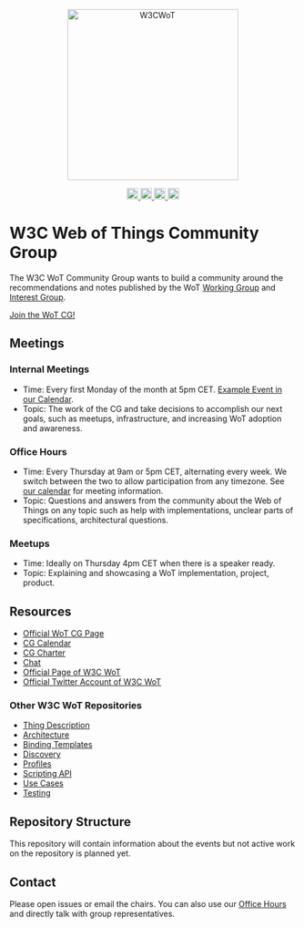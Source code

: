 <p align="center">

<a href="https://www.w3.org/WoT">
<img alt="W3CWoT" src="https://www.w3.org/WoT/IG/wiki/images/8/8f/WOT-hz.svg" width="300" />
</a>
</p>

<p align="center">
  <a href="https://twitter.com/W3C_WoT">
    <img src="https://img.shields.io/twitter/follow/W3C_WoT.svg?label=follow+W3C_WoT"  height="20" alt="X (before known as twitter) account" >
  </a>
  <a href="https://img.shields.io/stackexchange/stackoverflow/t/web-of-things?style=plastic">
    <img src="https://img.shields.io/stackexchange/stackoverflow/t/web-of-things?style=plastic"  height="20" alt="stackoverflow page" >
  </a>
  <a href="https://discord.gg/RJNYJsEgnb">
     <img src="https://img.shields.io/badge/Discord-7289DA?logo=discord&logoColor=white&label=wot"  height="20" alt="discord chat">
  </a>
  <a href="https://www.youtube.com/@WoTCG">
     <img src="https://img.shields.io/badge/YouTube-red?logo=youtube&logoColor=white" height="20" alt="youtube channel">
  </a>
</p>

# W3C Web of Things Community Group

The W3C WoT Community Group wants to build a community around the recommendations and notes published by the WoT 
[Working Group](https://www.w3.org/WoT/wg/) and [Interest Group](https://www.w3.org/WoT/ig/).

[Join the WoT CG!](https://www.w3.org/community/wot/join)

## Meetings

### Internal Meetings
- Time: Every first Monday of the month at 5pm CET. [Example Event in our Calendar](https://www.w3.org/events/meetings/0b0a4962-9dba-4213-903a-582509710914/20230904T170000/).
- Topic: The work of the CG and take decisions to accomplish our next goals, such as meetups, infrastructure, and increasing WoT adoption and awareness.

### Office Hours
- Time: Every Thursday at 9am or 5pm CET, alternating every week. We switch between the two to allow participation from any timezone. See [our calendar](https://www.w3.org/groups/cg/wot/calendar/) for meeting information.
- Topic: Questions and answers from the community about the Web of Things on any topic such as help with implementations, unclear parts of specifications, architectural questions.

### Meetups
- Time: Ideally on Thursday 4pm CET when there is a speaker ready.
- Topic: Explaining and showcasing a WoT implementation, project, product.

## Resources

- [Official WoT CG Page](https://www.w3.org/community/wot/)
- [CG Calendar](https://www.w3.org/groups/cg/wot/calendar)
- [CG Charter](https://www.w3.org/community/wot/charter/)
- [Chat](https://discord.gg/RJNYJsEgnb)
- [Official Page of W3C WoT](https://www.w3.org/WoT)
- [Official Twitter Account of W3C WoT](https://twitter.com/W3C_WoT)

### Other W3C WoT Repositories

- [Thing Description](https://github.com/w3c/wot-thing-description/)
- [Architecture](https://github.com/w3c/wot-architecture/)
- [Binding Templates](https://github.com/w3c/wot-binding-templates/)
- [Discovery](https://github.com/w3c/wot-discovery/)
- [Profiles](https://github.com/w3c/wot-profile)
- [Scripting API](https://github.com/w3c/wot-scripting-api)
- [Use Cases](https://github.com/w3c/wot-usecases)
- [Testing](https://github.com/w3c/wot-testing)

## Repository Structure

This repository will contain information about the events but not active work on the repository is planned yet.

## Contact

Please open issues or email the chairs. You can also use our [Office Hours](https://github.com/w3c/wot-cg/discussions/16) and directly talk with group representatives. 

